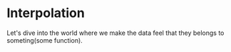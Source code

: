 # Interpolation
Let's dive into the world where we make the data feel that they belongs to someting(some function).
